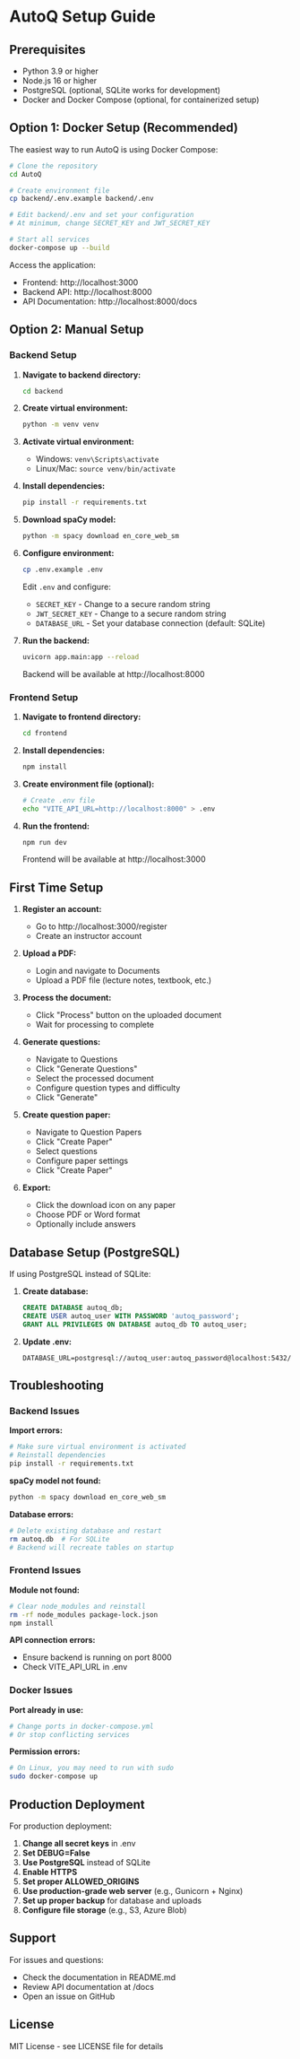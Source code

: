 # AutoQ Setup Guide

## Prerequisites

- Python 3.9 or higher
- Node.js 16 or higher
- PostgreSQL (optional, SQLite works for development)
- Docker and Docker Compose (optional, for containerized setup)

## Option 1: Docker Setup (Recommended)

The easiest way to run AutoQ is using Docker Compose:

```bash
# Clone the repository
cd AutoQ

# Create environment file
cp backend/.env.example backend/.env

# Edit backend/.env and set your configuration
# At minimum, change SECRET_KEY and JWT_SECRET_KEY

# Start all services
docker-compose up --build
```

Access the application:
- Frontend: http://localhost:3000
- Backend API: http://localhost:8000
- API Documentation: http://localhost:8000/docs

## Option 2: Manual Setup

### Backend Setup

1. **Navigate to backend directory:**
   ```bash
   cd backend
   ```

2. **Create virtual environment:**
   ```bash
   python -m venv venv
   ```

3. **Activate virtual environment:**
   - Windows: `venv\Scripts\activate`
   - Linux/Mac: `source venv/bin/activate`

4. **Install dependencies:**
   ```bash
   pip install -r requirements.txt
   ```

5. **Download spaCy model:**
   ```bash
   python -m spacy download en_core_web_sm
   ```

6. **Configure environment:**
   ```bash
   cp .env.example .env
   ```
   
   Edit `.env` and configure:
   - `SECRET_KEY` - Change to a secure random string
   - `JWT_SECRET_KEY` - Change to a secure random string
   - `DATABASE_URL` - Set your database connection (default: SQLite)

7. **Run the backend:**
   ```bash
   uvicorn app.main:app --reload
   ```

   Backend will be available at http://localhost:8000

### Frontend Setup

1. **Navigate to frontend directory:**
   ```bash
   cd frontend
   ```

2. **Install dependencies:**
   ```bash
   npm install
   ```

3. **Create environment file (optional):**
   ```bash
   # Create .env file
   echo "VITE_API_URL=http://localhost:8000" > .env
   ```

4. **Run the frontend:**
   ```bash
   npm run dev
   ```

   Frontend will be available at http://localhost:3000

## First Time Setup

1. **Register an account:**
   - Go to http://localhost:3000/register
   - Create an instructor account

2. **Upload a PDF:**
   - Login and navigate to Documents
   - Upload a PDF file (lecture notes, textbook, etc.)

3. **Process the document:**
   - Click "Process" button on the uploaded document
   - Wait for processing to complete

4. **Generate questions:**
   - Navigate to Questions
   - Click "Generate Questions"
   - Select the processed document
   - Configure question types and difficulty
   - Click "Generate"

5. **Create question paper:**
   - Navigate to Question Papers
   - Click "Create Paper"
   - Select questions
   - Configure paper settings
   - Click "Create Paper"

6. **Export:**
   - Click the download icon on any paper
   - Choose PDF or Word format
   - Optionally include answers

## Database Setup (PostgreSQL)

If using PostgreSQL instead of SQLite:

1. **Create database:**
   ```sql
   CREATE DATABASE autoq_db;
   CREATE USER autoq_user WITH PASSWORD 'autoq_password';
   GRANT ALL PRIVILEGES ON DATABASE autoq_db TO autoq_user;
   ```

2. **Update .env:**
   ```
   DATABASE_URL=postgresql://autoq_user:autoq_password@localhost:5432/autoq_db
   ```

## Troubleshooting

### Backend Issues

**Import errors:**
```bash
# Make sure virtual environment is activated
# Reinstall dependencies
pip install -r requirements.txt
```

**spaCy model not found:**
```bash
python -m spacy download en_core_web_sm
```

**Database errors:**
```bash
# Delete existing database and restart
rm autoq.db  # For SQLite
# Backend will recreate tables on startup
```

### Frontend Issues

**Module not found:**
```bash
# Clear node_modules and reinstall
rm -rf node_modules package-lock.json
npm install
```

**API connection errors:**
- Ensure backend is running on port 8000
- Check VITE_API_URL in .env

### Docker Issues

**Port already in use:**
```bash
# Change ports in docker-compose.yml
# Or stop conflicting services
```

**Permission errors:**
```bash
# On Linux, you may need to run with sudo
sudo docker-compose up
```

## Production Deployment

For production deployment:

1. **Change all secret keys** in .env
2. **Set DEBUG=False**
3. **Use PostgreSQL** instead of SQLite
4. **Enable HTTPS**
5. **Set proper ALLOWED_ORIGINS**
6. **Use production-grade web server** (e.g., Gunicorn + Nginx)
7. **Set up proper backup** for database and uploads
8. **Configure file storage** (e.g., S3, Azure Blob)

## Support

For issues and questions:
- Check the documentation in README.md
- Review API documentation at /docs
- Open an issue on GitHub

## License

MIT License - see LICENSE file for details
